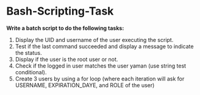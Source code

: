# Bash-Scripting-Task
**Write a batch script to do the following tasks:**
1. Display the UID and username of the user executing the script.
2. Test if the last command succeeded and display a message to indicate the status.
3. Display if the user is the root user or not.
4. Check if the logged in user matches the user yaman (use string test conditional).
5. Create 3 users by using a for loop (where each iteration will ask for USERNAME,
EXPIRATION_DAYE, and ROLE of the user)
